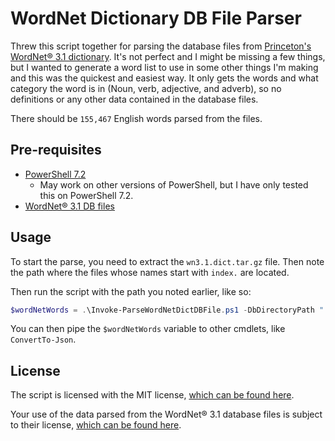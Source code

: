 # WordNet Dictionary DB File Parser

Threw this script together for parsing the database files from [Princeton's WordNet® 3.1 dictionary](https://wordnet.princeton.edu/). It's not perfect and I might be missing a few things, but I wanted to generate a word list to use in some other things I'm making and this was the quickest and easiest way. It only gets the words and what category the word is in (Noun, verb, adjective, and adverb), so no definitions or any other data contained in the database files.

There should be `155,467` English words parsed from the files.

## Pre-requisites

- [PowerShell 7.2](https://docs.microsoft.com/en-us/powershell/scripting/install/installing-powershell?view=powershell-7.2)
  - May work on other versions of PowerShell, but I have only tested this on PowerShell 7.2.
- [WordNet® 3.1 DB files](https://wordnetcode.princeton.edu/wn3.1.dict.tar.gz)

## Usage

To start the parse, you need to extract the `wn3.1.dict.tar.gz` file. Then note the path where the files whose names start with `index.` are located.

Then run the script with the path you noted earlier, like so:

```powershell
$wordNetWords = .\Invoke-ParseWordNetDictDBFile.ps1 -DbDirectoryPath ".\replace\with\path\" -Verbose
```

You can then pipe the `$wordNetWords` variable to other cmdlets, like `ConvertTo-Json`.

## License

The script is licensed with the MIT license, [which can be found here](LICENSE).

Your use of the data parsed from the WordNet® 3.1 database files is subject to their license, [which can be found here](https://wordnet.princeton.edu/license-and-commercial-use).
